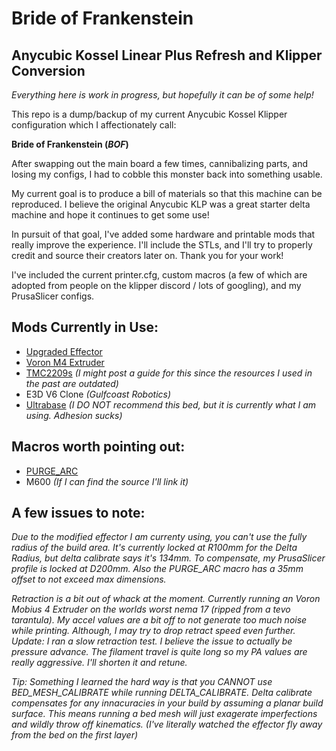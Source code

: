 # Bride of Frankenstein
## Anycubic Kossel Linear Plus Refresh and Klipper Conversion

_Everything here is work in progress, but hopefully it can be of some help!_

This repo is a dump/backup of my current Anycubic Kossel Klipper configuration which I affectionately call:

**Bride of Frankenstein (_BOF_)**

After swapping out the main board a few times, cannibalizing parts, and losing my configs, I had to cobble this monster back into something usable.

My current goal is to produce a bill of materials so that this machine can be reproduced. I believe the original Anycubic KLP was a great starter delta machine and hope it continues to get some use!

In pursuit of that goal, I've added some hardware and printable mods that really improve the experience. I'll include the STLs, and I'll try to properly credit and source their creators later on. Thank you for your work!

I've included the current printer.cfg, custom macros (a few of which are adopted from people on the klipper discord / lots of googling), and my PrusaSlicer configs.

## Mods Currently in Use:

- [Upgraded Effector](https://www.thingiverse.com/thing:4329200)
- [Voron M4 Extruder](https://github.com/VoronDesign/Mobius-Extruder)
- [TMC2209s](https://www.amazon.com/BIGTREETECH-TMC2209-Stepper-Stepstick-Motherboard/dp/B07ZPYKL46/ref=sr_1_3?keywords=tmc2209&qid=1696062611&sr=8-3&th=1) _(I might post a guide for this since the resources I used in the past are outdated)_
- E3D V6 Clone _(Gulfcoast Robotics)_
- [Ultrabase](https://www.aliexpress.us/item/2251832729128038.html?gatewayAdapt=glo2usa4itemAdapt) _(I DO NOT recommend this bed, but it is currently what I am using. Adhesion sucks)_

## Macros worth pointing out:

- [PURGE_ARC](https://github.com/whyme12/Klipper_Macro_Collection)
- M600 _(If I can find the source I'll link it)_

## A few issues to note:

*Due to the modified effector I am currenty using, you can't use the fully radius of the build area. It's currently locked at R100mm for the Delta Radius, but delta calibrate says it's 134mm. To compensate, my PrusaSlicer profile is locked at D200mm. Also the PURGE_ARC macro has a 35mm offset to not exceed max dimensions.*

*Retraction is a bit out of whack at the moment. Currently running an Voron Mobius 4 Extruder on the worlds worst nema 17 (ripped from a tevo tarantula). My accel values are a bit off to not generate too much noise while printing. Although, I may try to drop retract speed even further. Update: I ran a slow retraction test. I believe the issue to actually be pressure advance. The filament travel is quite long so my PA values are really aggressive. I'll shorten it and retune.* 

*Tip: Something I learned the hard way is that you CANNOT use BED_MESH_CALIBRATE while running DELTA_CALIBRATE. Delta calibrate compensates for any innacuracies in your build by assuming a planar build surface. This means running a bed mesh will just exagerate imperfections and wildly throw off kinematics. (I've literally watched the effector fly away from the bed on the first layer)*

